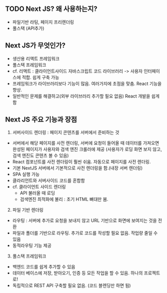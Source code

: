 ## TODO Next JS? 왜 사용하는지?

- 파일기반 라팅, 페이지 프리렌더링
- 풀스택 (API추가)

## Next JS가 무엇인가?

- 생산용 리액트 프레임워크
- 풀스택 프레임워크
- cf. 리액트 : 클라이언트사이드 자바스크립트 코드 라이브러리 -> 사용자 인터페이스에 적합. 쉽게 구축 가능
- 프레임워크가 라이브러리보다 기능이 많음. 여러가지에 초점을 맞춤. React 기능을 향상.
- 일반적인 문제를 해결하고(외부 라이브러리 추가할 필요 없음) React 개발을 쉽게 함

## Next JS 주요 기능과 장점

1.  서버사이드 렌더링 : 페이지 콘텐츠를 서버에서 준비하는 것

- 서버에서 해당 페이지를 사전 렌더링, 서버에 요청이 들어올 때 데이터를 가져오면 완성된 페이지가 사용자와 검색 엔진 크롤러에 제공 (사용자가 로딩 화면 보지 않고, 검색 엔진도 콘텐츠 볼 수 있음)
- React 컴포넌트를 사전 렌더링이 훨씬 쉬움. 자동으로 페이지를 사전 렌더링.
- 기본 NextJS 서버에서 기본적으로 사전 렌더링을 함.(내장 서버 렌더링)
- SPA 실행 가능
- 클라리언트와 서버사이드 코드를 혼합함
- cf. 클라이언트 사이드 렌더링
  - API 불러올 때 로딩
  - 검색엔진 최적화에 불리 : 초기 HTML 뼈대만 봄.

2.  파일 기반 렌더링

- 라우팅 : 서버에 추가로 요청을 보내지 않고 URL 기반으로 화면에 보여지는 것을 전환
- 파일과 폴더를 기반으로 라우팅. 추가로 코드를 작성할 필요 없음. 작업량 줄일 수 있음
- 동적라우팅 기능 제공

3.  풀스택 프레임워크

- 백엔드 코드를 쉽게 추가할 수 있음
- 데이터 베이스에 저장, 받아오기, 인증 등 모든 작업을 할 수 있음. 하나의 프로젝트로!
- 독립적으로 REST API 구축할 필요 없음. (코드 블렌딩만 하면 됨)
